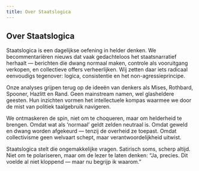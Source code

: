 ```yaml
---
title: Over Staatslogica
---
```

## Over Staatslogica

Staatslogica is een dagelijkse oefening in helder denken. We becommentariëren nieuws dat vaak gedachteloos het staatsnarratief herhaalt — berichten die dwang normaal maken, controle als vooruitgang verkopen, en collectieve offers verheerlijken. Wij zetten daar iets radicaal eenvoudigs tegenover: logica, consistentie en het non-agressieprincipe.

Onze analyses grijpen terug op de ideeën van denkers als Mises, Rothbard, Spooner, Hazlitt en Rand. Geen mainstream namen, wel glasheldere geesten. Hun inzichten vormen het intellectuele kompas waarmee we door de mist van politiek taalgebruik navigeren.

We ontmaskeren de spin, niet om te choqueren, maar om helderheid te brengen. Omdat wat als ‘normaal’ geldt zelden neutraal is. Omdat geweld en dwang worden afgekeurd — tenzij de overheid ze toepast. Omdat collectivisme geen welvaart schept, maar verantwoordelijkheid uitwist.

Staatslogica stelt die ongemakkelijke vragen. Satirisch soms, scherp altijd. Niet om te polariseren, maar om de lezer te laten denken: “Ja, precies. Dit voelde al niet kloppend — maar nu begrijp ik waarom.”
